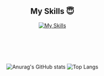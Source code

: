 <h2 align="center"> My Skills 😇</h2>

<div align="center">

[![My Skills](https://skillicons.dev/icons?i=js,ts,html,css,react,nextjs,tailwind,styledcomponents,supabase,figma)](https://skillicons.dev)
</div>
<br><br><br><br>

<div align="center">

![Anurag's GitHub stats](https://github-readme-stats.vercel.app/api?username=HIITMEMARIO&show_icons=true&bg_color=faebd7) 
![Top Langs](https://github-readme-stats.vercel.app/api/top-langs/?username=HIITMEMARIO&layout=compact)

</div>

<!--
**HIITMEMARIO/HIITMEMARIO** is a ✨ _special_ ✨ repository because its `README.md` (this file) appears on your GitHub profile.

Here are some ideas to get you started:

- 🔭 I’m currently working on ...
- 🌱 I’m currently learning ...
- 👯 I’m looking to collaborate on ...
- 🤔 I’m looking for help with ...
- 💬 Ask me about ...
- 📫 How to reach me: ...
- 😄 Pronouns: ...
- ⚡ Fun fact: ...
-->

